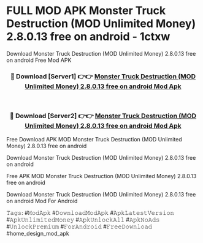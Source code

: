 # FULL MOD APK Monster Truck Destruction (MOD Unlimited Money) 2.8.0.13 free on android - 1ctxw
Download Monster Truck Destruction (MOD Unlimited Money) 2.8.0.13 free on android Free Mod APK

<div align="center">
<h3>🔴 Download [Server1] 👉👉 <a href="https://apk-comot.site?title=Monster_Truck_Destruction_(MOD_Unlimited_Money)_2.8.0.13_free_on_android">Monster Truck Destruction (MOD Unlimited Money) 2.8.0.13 free on android Mod Apk</a></h3><br>

<h3>🔴 Download [Server2] 👉👉 <a href="https://apk-comot.site?title=Monster_Truck_Destruction_(MOD_Unlimited_Money)_2.8.0.13_free_on_android">Monster Truck Destruction (MOD Unlimited Money) 2.8.0.13 free on android Mod Apk</a></h3>
</div>


Free Download APK MOD Monster Truck Destruction (MOD Unlimited Money) 2.8.0.13 free on android

Download Monster Truck Destruction (MOD Unlimited Money) 2.8.0.13 free on android 

Free APK MOD Monster Truck Destruction (MOD Unlimited Money) 2.8.0.13 free on android 

Download Monster Truck Destruction (MOD Unlimited Money) 2.8.0.13 free on android Mod For Android

𝚃𝚊𝚐𝚜: #𝙼𝚘𝚍𝙰𝚙𝚔 #𝙳𝚘𝚠𝚗𝚕𝚘𝚊𝚍𝙼𝚘𝚍𝙰𝚙𝚔 #𝙰𝚙𝚔𝙻𝚊𝚝𝚎𝚜𝚝𝚅𝚎𝚛𝚜𝚒𝚘𝚗 #𝙰𝚙𝚔𝚄𝚗𝚕𝚒𝚖𝚒𝚝𝚎𝚍𝙼𝚘𝚗𝚎𝚢 #𝙰𝚙𝚔𝚄𝚗𝚕𝚘𝚌𝚔𝙰𝚕𝚕 #𝙰𝚙𝚔𝙽𝚘𝙰𝚍𝚜 #𝚄𝚗𝚕𝚘𝚌𝚔𝙿𝚛𝚎𝚖𝚒𝚞𝚖 #𝙵𝚘𝚛𝙰𝚗𝚍𝚛𝚘𝚒𝚍 #𝙵𝚛𝚎𝚎𝙳𝚘𝚠𝚗𝚕𝚘𝚊𝚍 #home_design_mod_apk